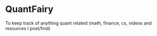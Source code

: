 # QuantFairy
To keep track of anything quant related (math, finance, cs, videos and resources I post/find)
